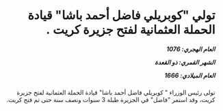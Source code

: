 <h1 dir="rtl">تولي "كوبريلي فاضل أحمد باشا" قيادة الحملة العثمانية لفتح جزيرة كريت .</h1>

<h5 dir="rtl">العام الهجري:  1076

الشهر القمري: ذو القعدة

العام الميلادي: 1666</h5>

<p dir="rtl">تولى رئيس الوزراء " كوبريلي فاضل أحمد باشا" قيادة الحملة العثمانية لفتح جزيرة كريت، وقد استمر "فاضل" في الجزيرة طيلة 3 سنوات ونصف سنة حتى تم فتح كريت.</p></br>
